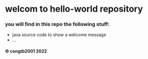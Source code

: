 # welcom to hello-world repository
### you will find in this repo the following stuff:
* java source code to show a welcome message
* ... 

#### © congtb2001 2022
	